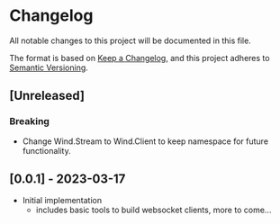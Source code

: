# Changelog

All notable changes to this project will be documented in this file.

The format is based on [Keep a Changelog](https://keepachangelog.com/en/1.0.0/), and this project adheres to
[Semantic Versioning](https://semver.org/spec/v2.0.0.html).

## [Unreleased]

### Breaking

- Change Wind.Stream to Wind.Client to keep namespace for future functionality.

## [0.0.1] - 2023-03-17

- Initial implementation
    - includes basic tools to build websocket clients, more to come...
